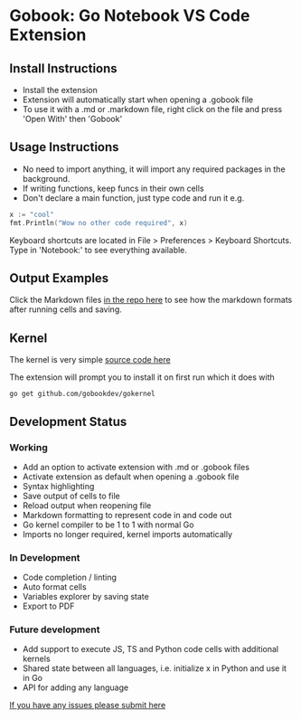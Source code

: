 
# Gobook: Go Notebook VS Code Extension

## Install Instructions
- Install the extension
- Extension will automatically start when opening a .gobook file
- To use it with a .md or .markdown file, right click on the file and press 'Open With' then 'Gobook'

## Usage Instructions

- No need to import anything, it will import any required packages in the background.
- If writing functions, keep funcs in their own cells
- Don't declare a main function, just type code and run it e.g.
```go
x := "cool"
fmt.Println("Wow no other code required", x)
```

Keyboard shortcuts are located in File > Preferences > Keyboard Shortcuts. Type in 'Notebook:' to see everything available.

## Output Examples
Click the Markdown files [in the repo here](https://github.com/gobookdev/gobook-examples) to see how the markdown formats after running cells and saving.

## Kernel
The kernel is very simple [source code here](https://github.com/gobookdev/gokernel) 

The extension will prompt you to install it on first run which it does with 

```go get github.com/gobookdev/gokernel```

## Development Status
### Working
- Add an option to activate extension with .md or .gobook files
- Activate extension as default when opening a .gobook file
- Syntax highlighting
- Save output of cells to file
- Reload output when reopening file
- Markdown formatting to represent code in and code out 
- Go kernel compiler to be 1 to 1 with normal Go
- Imports no longer required, kernel imports automatically

### In Development 
- Code completion / linting
- Auto format cells
- Variables explorer by saving state
- Export to PDF

### Future development
- Add support to execute JS, TS and Python code cells with additional kernels
- Shared state between all languages, i.e. initialize x in Python and use it in Go
- API for adding any language 

[If you have any issues please submit here](https://github.com/gobookdev/gobook/issues)